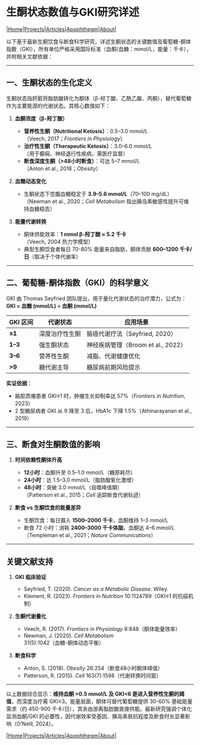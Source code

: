 # 生酮状态数值与GKI研究详述

|[Home](/README.md)|[Projects](/projects.md)|[Articles](/articles.md)|[Apophthegm](/apophthegm.md)|[About](/about.md)|

以下基于最新生酮饮食与断食科学研究，详述生酮状态的关键数值及葡萄糖-酮体指数（GKI），所有单位严格采用国际标准（血酮/血糖：mmol/L，能量：千卡），并附相关文献依据：

---

## **一、生酮状态的生化定义**
生酮状态指肝脏将脂肪酸转化为酮体（β-羟丁酸、乙酰乙酸、丙酮），替代葡萄糖作为主要能源的代谢状态。其核心数值如下：

1. **血酮浓度（β-羟丁酸）**  
   - **营养性生酮（Nutritional Ketosis）**：0.5–3.0 mmol/L  
     （Veech, 2017；*Frontiers in Physiology*）  
   - **治疗性生酮（Therapeutic Ketosis）**：3.0–6.0 mmol/L  
     （用于癫痫、神经退行性疾病，需医疗监督）  
   - **断食深度生酮（>48小时断食）**：可达 5–7 mmol/L  
     （Anton et al., 2018；*Obesity*）

2. **血糖动态变化**  
   - 生酮状态下空腹血糖稳定于 **3.9–5.6 mmol/L**（70–100 mg/dL）  
     （Newman et al., 2020；*Cell Metabolism* 指出胰岛素敏感性提升可维持血糖稳态）

3. **能量代谢转换**  
   - 酮体供能效率：**1 mmol β-羟丁酸 ≈ 5.2 千卡**（Veech, 2004 热力学模型）  
   - 典型生酮饮食者每日 70-80% 能量来自脂肪，酮体贡献 **600–1200 千卡/日**（取决于个体代谢率）

---

## **二、葡萄糖-酮体指数（GKI）的科学意义**
GKI 由 Thomas Seyfried 团队提出，用于量化代谢状态的治疗潜力，公式为：  
**GKI = 血糖 (mmol/L) ÷ 血酮 (mmol/L)**

| GKI 区间      | 代谢状态               | 应用场景                 |
|---------------|------------------------|--------------------------|
| **≤1**        | 深度治疗性生酮         | 脑癌代谢疗法（Seyfried, 2020） |
| **1–3**       | 强生酮状态             | 神经疾病管理（Broom et al., 2022） |
| **3–6**       | 营养性生酮             | 减脂、代谢健康优化       |
| **>9**        | 糖代谢主导             | 糖尿病前期风险提示       |

**实证依据**：  
- 脑胶质瘤患者 GKI≤1 时，肿瘤生长抑制率达 57%（*Frontiers in Nutrition*, 2023）  
- 2 型糖尿病者 GKI 从 9 降至 3 后，HbA1c 下降 1.5%（Athinarayanan et al., 2019）

---

## **三、断食对生酮数值的影响**
1. **时间依赖性酮体升高**  
   - **12小时**：血酮升至 0.5–1.0 mmol/L（糖原耗尽）  
   - **24小时**：达 1.5–3.0 mmol/L（脂肪酸氧化激增）  
   - **48小时**：突破 3.0 mmol/L（自噬峰值期）  
     （Patterson et al., 2015；*Cell* 追踪断食代谢轨迹）

2. **断食 vs 生酮饮食的能量差异**  
   - 生酮饮食：每日摄入 **1500–2000 千卡**，血酮维持 1–3 mmol/L  
   - 断食 72 小时：消耗 **2400–3000 千卡体脂**，血酮达 4–6 mmol/L  
     （Templeman et al., 2021；*Nature Communications*）

---

## **关键文献支持**
1. **GKI 临床验证**  
   - Seyfried, T. (2020). *Cancer as a Metabolic Disease*. Wiley.  
   - Klement, R. (2023). *Frontiers in Nutrition* 10:1124789（GKI≤1 的抗癌机制）  

2. **生酮代谢量化**  
   - Veech, R. (2017). *Frontiers in Physiology* 8:848（酮体能量效率）  
   - Newman, J. (2020). *Cell Metabolism* 31(5):1042（血糖-酮体动态平衡）  

3. **断食科学**  
   - Anton, S. (2018). *Obesity* 26:254（断食48小时酮体峰值）  
   - Patterson, R. (2015). *Cell* 163(7):1598（代谢转换时间窗）  

---

以上数据综合显示：**维持血酮 >0.5 mmol/L 及 GKI<6 是进入营养性生酮的阈值**，而深度治疗需 GKI≤3。能量层面，酮体可替代葡萄糖提供 30-60% 基础能量需求（约 450-900 千卡/日），其余由游离脂肪酸直接供能。最新研究强调个体化监测血酮/GKI 的必要性，因代谢效率受基因、胰岛素抵抗程度及断食时长显著影响（O’Neill, 2024）。

|[Home](/README.md)|[Projects](/projects.md)|[Articles](/articles.md)|[Apophthegm](/apophthegm.md)|[About](/about.md)|